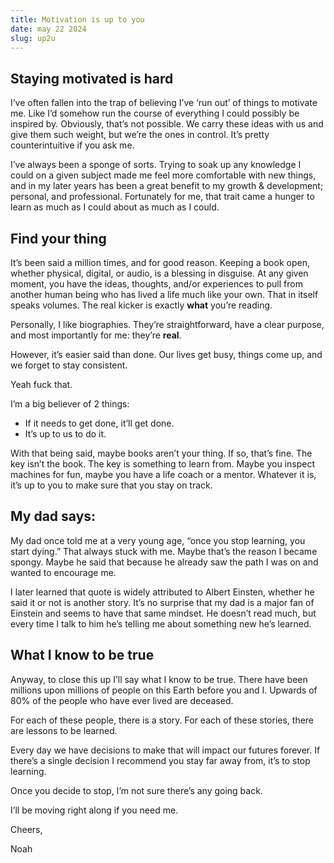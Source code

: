 ```yaml
---
title: Motivation is up to you
date: may 22 2024
slug: up2u
---
```


## Staying motivated is hard

I’ve often fallen into the trap of believing I’ve ‘run out’ of things to motivate me. Like I’d somehow run the course of everything I could possibly be inspired by. Obviously, that’s not possible. We carry these ideas with us and give them such weight, but we’re the ones in control. It’s pretty counterintuitive if you ask me.

I’ve always been a sponge of sorts. Trying to soak up any knowledge I could on a given subject made me feel more comfortable with new things, and in my later years has been a great benefit to my growth & development; personal, and professional. Fortunately for me, that trait came a hunger to learn as much as I could about as much as I could.

## Find your thing

It’s been said a million times, and for good reason. Keeping a book open, whether physical, digital, or audio, is a blessing in disguise. At any given moment, you have the ideas, thoughts, and/or experiences to pull from another human being who has lived a life much like your own. That in itself speaks volumes. The real kicker is exactly **what** you’re reading.

Personally, I like biographies. They’re straightforward, have a clear purpose, and most importantly for me: they’re **real**.

However, it’s easier said than done. Our lives get busy, things come up, and we forget to stay consistent.

Yeah fuck that.

I’m a big believer of 2 things:

- If it needs to get done, it’ll get done.
- It’s up to us to do it.

With that being said, maybe books aren’t your thing. If so, that’s fine. The key isn’t the book. The key is something to learn from. Maybe you inspect machines for fun, maybe you have a life coach or a mentor. Whatever it is, it’s up to you to make sure that you stay on track.

## My dad says:

My dad once told me at a very young age, “once you stop learning, you start dying.” That always stuck with me. Maybe that’s the reason I became spongy. Maybe he said that because he already saw the path I was on and wanted to encourage me.

I later learned that quote is widely attributed to Albert Einsten, whether he said it or not is another story. It’s no surprise that my dad is a major fan of Einstein and seems to have that same mindset. He doesn’t read much, but every time I talk to him he’s telling me about something new he’s learned.

## What I know to be true

Anyway, to close this up I’ll say what I know to be true. There have been millions upon millions of people on this Earth before you and I. Upwards of 80% of the people who have ever lived are deceased.

For each of these people, there is a story.
For each of these stories, there are lessons to be learned.

Every day we have decisions to make that will impact our futures forever. If there’s a single decision I recommend you stay far away from, it’s to stop learning.

Once you decide to stop, I’m not sure there’s any going back.

I’ll be moving right along if you need me.

Cheers,

Noah

